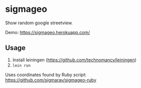 # sigmageo

Show random google streetview.

Demo:
https://sigmageo.herokuapp.com/

## Usage

1) Install leiningen (https://github.com/technomancy/leiningen)
2) `lein run`

Uses coordinates found by Ruby script:
https://github.com/sigmaray/sigmageo-ruby
